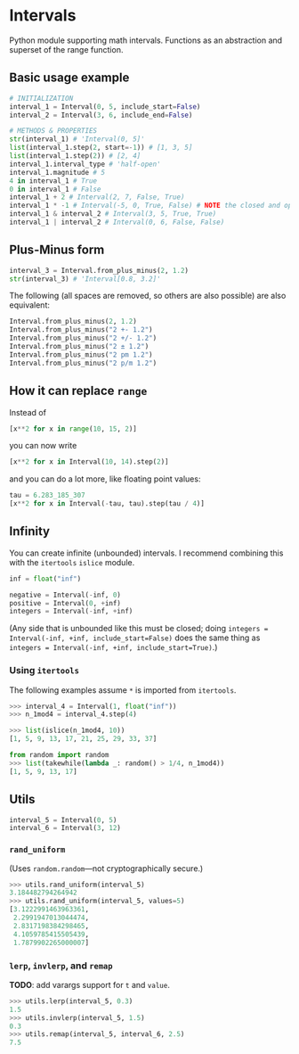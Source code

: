 # Intervals
Python module supporting math intervals.
Functions as an abstraction and superset of the range function.


## Basic usage example
```python
# INITIALIZATION
interval_1 = Interval(0, 5, include_start=False)
interval_2 = Interval(3, 6, include_end=False)

# METHODS & PROPERTIES
str(interval_1) # 'Interval(0, 5]'
list(interval_1.step(2, start=-1)) # [1, 3, 5]
list(interval_1.step(2)) # [2, 4]
interval_1.interval_type # 'half-open'
interval_1.magnitude # 5
4 in interval_1 # True
0 in interval_1 # False
interval_1 + 2 # Interval(2, 7, False, True)
interval_1 * -1 # Interval(-5, 0, True, False) # NOTE the closed and opened bounds swapped order too
interval_1 & interval_2 # Interval(3, 5, True, True)
interval_1 | interval_2 # Interval(0, 6, False, False)
```


## Plus-Minus form
```python
interval_3 = Interval.from_plus_minus(2, 1.2)
str(interval_3) # 'Interval[0.8, 3.2]'
```

The following (all spaces are removed, so others are also possible) are also equivalent:
```python
Interval.from_plus_minus(2, 1.2)
Interval.from_plus_minus("2 +- 1.2")
Interval.from_plus_minus("2 +/- 1.2")
Interval.from_plus_minus("2 ± 1.2")
Interval.from_plus_minus("2 pm 1.2")
Interval.from_plus_minus("2 p/m 1.2")
```


## How it can replace `range`
Instead of
```python
[x**2 for x in range(10, 15, 2)]
```
you can now write
```python
[x**2 for x in Interval(10, 14).step(2)]
```
and you can do a lot more, like floating point values:
```python
tau = 6.283_185_307
[x**2 for x in Interval(-tau, tau).step(tau / 4)]
```


## Infinity

You can create infinite (unbounded) intervals. I recommend combining this with the `itertools` `islice` module.

```python
inf = float("inf")

negative = Interval(-inf, 0)
positive = Interval(0, +inf)
integers = Interval(-inf, +inf)
```

(Any side that is unbounded like this must be closed; doing `integers = Interval(-inf, +inf, include_start=False)` does the same thing as `integers = Interval(-inf, +inf, include_start=True)`.)

### Using `itertools`

The following examples assume `*` is imported from `itertools`.

```python
>>> interval_4 = Interval(1, float("inf"))
>>> n_1mod4 = interval_4.step(4)
```
```python
>>> list(islice(n_1mod4, 10))
[1, 5, 9, 13, 17, 21, 25, 29, 33, 37]
```
```python
from random import random
>>> list(takewhile(lambda _: random() > 1/4, n_1mod4))
[1, 5, 9, 13, 17]
```

## Utils

```python
interval_5 = Interval(0, 5)
interval_6 = Interval(3, 12)
```
### `rand_uniform`
(Uses `random.random`&mdash;not cryptographically secure.)
```python
>>> utils.rand_uniform(interval_5)
3.184482794264942
>>> utils.rand_uniform(interval_5, values=5)
[3.1222991463963361,
 2.2991947013044474,
 2.8317198384298465,
 4.1059785415505439,
 1.7879902265000007]
```
### `lerp`, `invlerp`, and `remap`
<aside><b>TODO</b>: add varargs support for <code>t</code> and <code>value</code>.</aside>

```python
>>> utils.lerp(interval_5, 0.3)
1.5
>>> utils.invlerp(interval_5, 1.5)
0.3
>>> utils.remap(interval_5, interval_6, 2.5)
7.5
```
